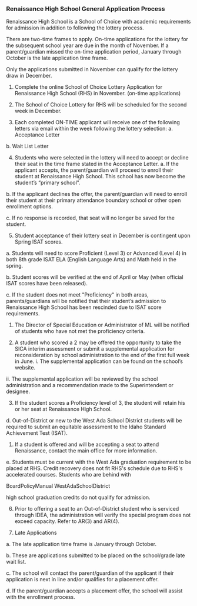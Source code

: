 
### Renaissance High School General Application Process

Renaissance High School is a School of Choice with academic requirements for admission in addition to following the
lottery process.

There are two-time frames to apply. On-time applications for the lottery for the subsequent school year are due in
the month of November. If a parent/guardian missed the on-time application period, January through October is the
late application time frame.

Only the applications submitted in November can qualify for the lottery draw in December.


1. Complete the online School of Choice Lottery Application for Renaissance High School (RHS) in November.
(on-time applications)


2. The School of Choice Lottery for RHS will be scheduled for the second week in December.


3. Each completed ON-TIME applicant will receive one of the following letters via email within the week
following the lottery selection:
a. Acceptance Letter


b. Wait List Letter


4. Students who were selected in the lottery will need to accept or decline their seat in the time frame stated in
the Acceptance Letter.
a. If the applicant accepts, the parent/guardian will proceed to enroll their student at Renaissance High
School. This school has now become the student’s “primary school”.


b. If the applicant declines the offer, the parent/guardian will need to enroll their student at their primary
attendance boundary school or other open enrollment options.


c. If no response is recorded, that seat will no longer be saved for the student.


5. Student acceptance of their lottery seat in December is contingent upon Spring ISAT scores.


a. Students will need to score Proficient (Level 3) or Advanced (Level 4) in both 8th grade ISAT ELA (English
Language Arts) and Math held in the spring.


b. Student scores will be verified at the end of April or May (when official ISAT scores have been released).


c. If the student does not meet "Proficiency" in both areas, parents/guardians will be notified that their
student’s admission to Renaissance High School has been rescinded due to ISAT score requirements.
1. The Director of Special Education or Administrator of ML will be notified of students who have not
met the proficiency criteria.


2. A student who scored a 2 may be offered the opportunity to take the SICA interim assessment or
submit a supplemental application for reconsideration by school administration to the end of the
first full week in June.
i. The supplemental application can be found on the school’s website.


ii. The supplemental application will be reviewed by the school administration and a
recommendation made to the Superintendent or designee.


3. If the student scores a Proficiency level of 3, the student will retain his or her seat at Renaissance
High School.


d. Out-of-District or new to the West Ada School District students will be required to submit an equitable
assessment to the Idaho Standard Achievement Test (ISAT).
1. If a student is offered and will be accepting a seat to attend Renaissance, contact the main office
for more information.


e. Students must be current with the West Ada graduation requirement to be placed at RHS. Credit
recovery does not fit RHS's schedule due to RHS's accelerated courses. Students who are behind with


BoardPolicyManual
WestAdaSchoolDistrict



high school graduation credits do not qualify for admission.


6. Prior to offering a seat to an Out-of-District student who is serviced through IDEA, the administration will
verify the special program does not exceed capacity. Refer to AR(3) and AR(4).


7. Late Applications


a. The late application time frame is January through October.


b. These are applications submitted to be placed on the school/grade late wait list.


c. The school will contact the parent/guardian of the applicant if their application is next in line and/or
qualifies for a placement offer.


d. If the parent/guardian accepts a placement offer, the school will assist with the enrollment process.
